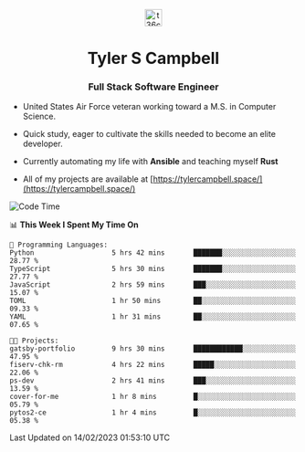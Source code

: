 <p align="center">
<a href="https://www.linkedin.com/in/t36campbell" target="blank"><img align="center" src="https://ik.imagekit.io/t36campbell/Portfolio/linkedin.png.original_m8bbGgPh6.png" alt="t36campbell" height="30" width="30" /></a>
</p>
<h1 align="center">Tyler S Campbell</h1>
<h3 align="center">Full Stack Software Engineer</h3>

* United States Air Force veteran working toward a M.S. in Computer Science.

* Quick study, eager to cultivate the skills needed to become an elite developer.

* Currently automating my life with **Ansible** and teaching myself **Rust**

* All of my projects are available at [https://tylercampbell.space/](https://tylercampbell.space/)

<!--START_SECTION:waka-->
![Code Time](http://img.shields.io/badge/Code%20Time-2%2C165%20hrs%2021%20mins-blue)

📊 **This Week I Spent My Time On** 

```text
💬 Programming Languages: 
Python                   5 hrs 42 mins       ███████░░░░░░░░░░░░░░░░░░   28.77 % 
TypeScript               5 hrs 30 mins       ███████░░░░░░░░░░░░░░░░░░   27.77 % 
JavaScript               2 hrs 59 mins       ███░░░░░░░░░░░░░░░░░░░░░░   15.07 % 
TOML                     1 hr 50 mins        ██░░░░░░░░░░░░░░░░░░░░░░░   09.33 % 
YAML                     1 hr 31 mins        ██░░░░░░░░░░░░░░░░░░░░░░░   07.65 % 

🐱‍💻 Projects: 
gatsby-portfolio         9 hrs 30 mins       ████████████░░░░░░░░░░░░░   47.95 % 
fiserv-chk-rm            4 hrs 22 mins       █████░░░░░░░░░░░░░░░░░░░░   22.06 % 
ps-dev                   2 hrs 41 mins       ███░░░░░░░░░░░░░░░░░░░░░░   13.59 % 
cover-for-me             1 hr 8 mins         █░░░░░░░░░░░░░░░░░░░░░░░░   05.79 % 
pytos2-ce                1 hr 4 mins         █░░░░░░░░░░░░░░░░░░░░░░░░   05.38 % 

```


 Last Updated on 14/02/2023 01:53:10 UTC
<!--END_SECTION:waka-->
